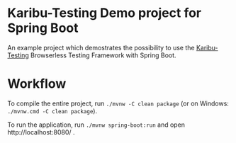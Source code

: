# Karibu-Testing Demo project for Spring Boot

An example project which demostrates the possibility to use the [Karibu-Testing](https://github.com/mvysny/karibu-testing)
Browserless Testing Framework with Spring Boot.

Workflow
========

To compile the entire project, run `./mvnw -C clean package` (or on Windows: `./mvnw.cmd -C clean package`).

To run the application, run `./mvnw spring-boot:run` and open http://localhost:8080/ .
